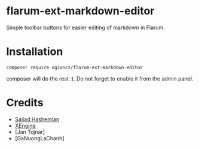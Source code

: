# flarum-ext-markdown-editor

Simple toolbar buttons for easier editing of markdown in Flarum.

# Installation

    composer require ogioncz/flarum-ext-markdown-editor

composer will do the rest :). Do not forget to enable it from the admin panel.

# Credits
* [Sajjad Hashemian](https://github.com/sijad/)
* [XEngine](https://github.com/XEngine)
* [Jan Tojnar]
* [GaNuongLaChanh]
